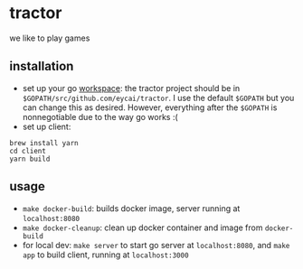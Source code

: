 # tractor

we like to play games

## installation

- set up your go [workspace](https://medium.com/golang-learn/go-project-layout-e5213cdcfaa2): the tractor project should be in
  `$GOPATH/src/github.com/eycai/tractor`. I use the default `$GOPATH` but you can change this as desired. However, everything after the `$GOPATH` is nonnegotiable due to the way go works :(
- set up client:

```
brew install yarn
cd client
yarn build
```

## usage

- `make docker-build`: builds docker image, server running at `localhost:8080`
- `make docker-cleanup`: clean up docker container and image from `docker-build`
- for local dev: `make server` to start go server at `localhost:8080`, and `make app` to build client, running at `localhost:3000`
